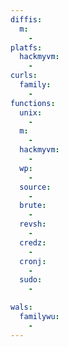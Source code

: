 ```yaml
---
diffis:
  m:
    -
platfs:
  hackmyvm:
    -
curls:
  family:
    -
functions:
  unix:
    -
  m:
    -
  hackmyvm:
    -
  wp:
    -
  source:
    -
  brute:
    -
  revsh:
    -
  credz:
    -
  cronj:
    -
  sudo:
    -

wals:
  familywu:
    -
---
```

